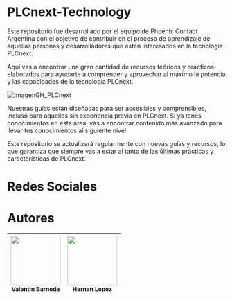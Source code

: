 # PLCnext-Technology
Este repositorio fue desarrollado por el equipo de Phoenix Contact Argentina con el objetivo de contribuir en el proceso de aprendizaje de aquellas personas y desarrolladores que estén interesados en la tecnología PLCnext.

Aquí vas a encontrar una gran cantidad de recursos teóricos y prácticos elaborados para ayudarte a comprender y aprovechar al máximo la potencia y las capacidades de la tecnología PLCnext.

![ImagenGH_PLCnext](https://github.com/PhoenixContactArgentina/PLCnext-Technology/assets/139789794/0932d04e-9026-4026-8b6b-fdaaecef6eca)

Nuestras guías están diseñadas para ser accesibles y comprensibles, incluso para aquellos sin experiencia previa en PLCnext. Si ya tenes conocimientos en esta área, vas a encontrar contenido más avanzado para llevar tus conocimientos al siguiente nivel.

Este repositorio se actualizará regularmente con nuevas guías y recursos, lo que garantiza que siempre vas a estar al tanto de las últimas prácticas y características de PLCnext.

# Redes Sociales


# Autores

| [<img src="https://avatars.githubusercontent.com/valentinbarneda" width=115><br><sub>Valentin Barneda</sub>](https://github.com/valentinbarneda) | [<img src="https://avatars.githubusercontent.com/hernanlpz" width=115><br><sub>Hernan Lopez</sub>](https://github.com/hernanlpz) | 
| :---: | :---: | 
